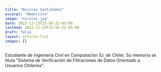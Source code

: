 ```yaml
---
title: "Nicolás Santibáñez"
excerpt: "Memorista"
image: "nicolas.jpg"
date: 2022-12-23T15:56:22-03:00
lastmod: 2022-12-23T15:56:22-03:00
draft: false
layout: article-list
images: []
---
```


Estudiante de Ingeniería Civil en Computación (U. de Chile). Su memoria se titula "Sistema de Verificación de Filtraciones de Datos Orientado a Usuarios Chilenos".
